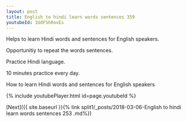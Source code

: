 ```yaml
---
layout: post
title: English to hindi learn words sentences 359 
youtubeId: 1UdFShRovEs
---
```

 
 
Helps to learn Hindi words and sentences for English speakers.

Opportunitiy to repeat the words sentences. 

Practice Hindi language. 
 
10 minutes practice every day. 
 
How to learn Hindi words and sentences for English speakers 
 
{% include youtubePlayer.html id=page.youtubeId %}
 
 
[Next]({{ site.baseurl }}{% link  split1/_posts/2018-03-06-English to hindi learn words sentences 253 .md%})
 
